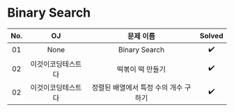 # Binary Search


|          No.          |        OJ        |        문제 이름         |        Solved         |
| :-----: |  :--------: |:---------------------: | :-----: |
| 01 | None | Binary Search | ✔️ |
| 02 | 이것이코딩테스트다 | 떡볶이 떡 만들기 | ✔️ |
| 02 | 이것이코딩테스트다 | 정렬된 배열에서 특정 수의 개수 구하기 | ✔️ |